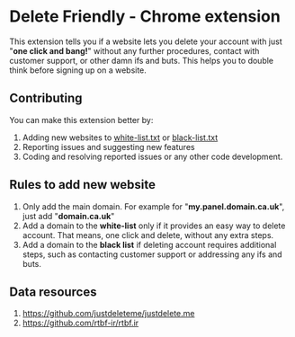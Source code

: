# Delete Friendly - Chrome extension
This extension tells you if a website lets you delete your account with just "**one click and bang!**" without any further procedures, contact with customer support, or other damn ifs and buts. This helps you to double think before signing up on a website.

## Contributing
You can make this extension better by:
1. Adding new websites to [white-list.txt](white-list.txt) or [black-list.txt](black-list.txt)
2. Reporting issues and suggesting new features
3. Coding and resolving reported issues or any other code development.

## Rules to add new website

1. Only add the main domain. For example for "**my.panel.domain.ca.uk**", just add "**domain.ca.uk**"
2. Add a domain to the **white-list** only if it provides an easy way to delete account. That means, one click and delete, without any extra steps.
3. Add a domain to the **black list** if deleting account requires additional steps, such as contacting customer support or addressing any ifs and buts.

## Data resources
1. https://github.com/justdeleteme/justdelete.me
2. https://github.com/rtbf-ir/rtbf.ir
